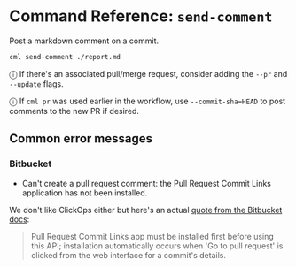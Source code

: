 # Command Reference: `send-comment`

Post a markdown comment on a commit.

```bash
cml send-comment ./report.md
```

ⓘ If there's an associated pull/merge request, consider adding the `--pr` and
`--update` flags.

ⓘ If `cml pr` was used earlier in the workflow, use `--commit-sha=HEAD` to post
comments to the new PR if desired.

## Common error messages

### Bitbucket

- Can't create a pull request comment: the Pull Request Commit Links application
  has not been installed.

We don't like ClickOps either but here's an actual
[quote from the Bitbucket docs](https://developer.atlassian.com/bitbucket/api/2/reference/resource/repositories/%7Bworkspace%7D/%7Brepo_slug%7D/commit/%7Bcommit%7D/pullrequests):

> Pull Request Commit Links app must be installed first before using this API;
> installation automatically occurs when 'Go to pull request' is clicked from
> the web interface for a commit's details.
